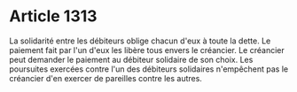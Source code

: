 # Article 1313

La solidarité entre les débiteurs oblige chacun d'eux à toute la dette. Le paiement fait par l'un d'eux les libère tous envers le créancier. Le créancier peut demander le paiement au débiteur solidaire de son choix. Les poursuites exercées contre l'un des débiteurs solidaires n'empêchent pas le créancier d'en exercer de pareilles contre les autres.
